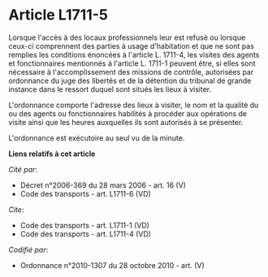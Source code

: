 # Article L1711-5

Lorsque l'accès à des locaux professionnels leur est refusé ou lorsque ceux-ci comprennent des parties à usage d'habitation
et que ne sont pas remplies les conditions énoncées à l'article L. 1711-4, les visites des agents et fonctionnaires
mentionnés à l'article L. 1711-1 peuvent être, si elles sont nécessaire à l'accomplissement des missions de contrôle,
autorisées par ordonnance du juge des libertés et de la détention du tribunal de grande instance dans le ressort duquel sont
situés les lieux à visiter.

L'ordonnance comporte l'adresse des lieux à visiter, le nom et la qualité du ou des agents ou fonctionnaires habilités à
procéder aux opérations de visite ainsi que les heures auxquelles ils sont autorisés à se présenter.

L'ordonnance est exécutoire au seul vu de la minute.

**Liens relatifs à cet article**

_Cité par_:

  - Décret n°2006-369 du 28 mars 2006 - art. 16 (V)
  - Code des transports - art. L1711-6 (VD)

_Cite_:

  - Code des transports - art. L1711-1 (VD)
  - Code des transports - art. L1711-4 (VD)

_Codifié par_:

  - Ordonnance n°2010-1307 du 28 octobre 2010 - art. (V)
